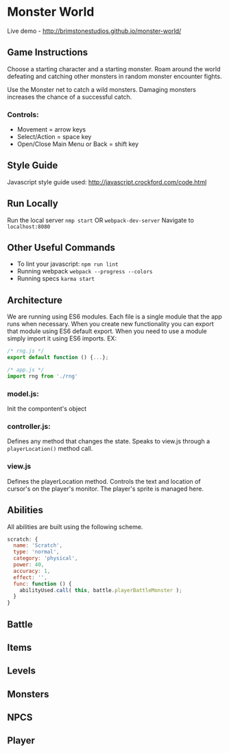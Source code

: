# Monster World
Live demo - http://brimstonestudios.github.io/monster-world/

## Game Instructions
Choose a starting character and a starting monster. Roam around the world defeating and catching other monsters in random monster encounter fights.

Use the Monster net to catch a wild monsters. Damaging monsters increases the chance of a successful catch.

### Controls:
- Movement = arrow keys
- Select/Action = space key
- Open/Close Main Menu or Back = shift key

## Style Guide
Javascript style guide used: http://javascript.crockford.com/code.html

## Run Locally

Run the local server `nmp start` OR `webpack-dev-server`
Navigate to `localhost:8080`

## Other Useful Commands
- To lint your javascript: `npm run lint`
- Running webpack `webpack --progress --colors`
- Running specs `karma start`

## Architecture
We are running using ES6 modules. Each file is a single module that the app runs when necessary. When you create new functionality you can export that module using ES6 default export. When you need to use a module simply import it using ES6 imports. EX:

```js
/* rng.js */
export default function () {...};
```
```js
/* app.js */
import rng from './rng'
```

### model.js:
Init the compontent's object

### controller.js:
Defines any method that changes the state.
Speaks to view.js through a `playerLocation()` method call.

### view.js
Defines the playerLocation method.
Controls the text and location of cursor's on the player's monitor.
The player's sprite is managed here.

## Abilities
All abilities are built using the following scheme.

```js
scratch: {
  name: 'Scratch',
  type: 'normal',
  category: 'physical',
  power: 40,
  accuracy: 1,
  effect: '',
  func: function () {
    abilityUsed.call( this, battle.playerBattleMonster );
  }
}
```

## Battle

## Items

## Levels

## Monsters

## NPCS

## Player